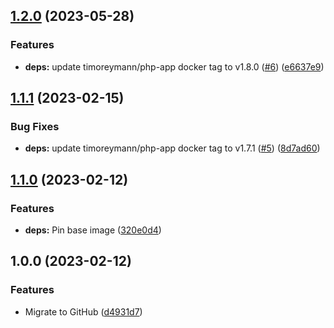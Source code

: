 ## [1.2.0](https://github.com/timo-reymann/docker-matomo/compare/1.1.1...1.2.0) (2023-05-28)


### Features

* **deps:** update timoreymann/php-app docker tag to v1.8.0 ([#6](https://github.com/timo-reymann/docker-matomo/issues/6)) ([e6637e9](https://github.com/timo-reymann/docker-matomo/commit/e6637e9e31667bb4da08462f3208d8a8538ffb82))

## [1.1.1](https://github.com/timo-reymann/docker-matomo/compare/1.1.0...1.1.1) (2023-02-15)


### Bug Fixes

* **deps:** update timoreymann/php-app docker tag to v1.7.1 ([#5](https://github.com/timo-reymann/docker-matomo/issues/5)) ([8d7ad60](https://github.com/timo-reymann/docker-matomo/commit/8d7ad603d736de2afb2294c976e4950d41e2b784))

## [1.1.0](https://github.com/timo-reymann/docker-matomo/compare/1.0.0...1.1.0) (2023-02-12)


### Features

* **deps:** Pin base image ([320e0d4](https://github.com/timo-reymann/docker-matomo/commit/320e0d4d52c646e0dd72b1c23f07ec6747721240))

## 1.0.0 (2023-02-12)


### Features

* Migrate to GitHub ([d4931d7](https://github.com/timo-reymann/docker-matomo/commit/d4931d7c0d70ff15401a7b9da1b25f575562890b))
